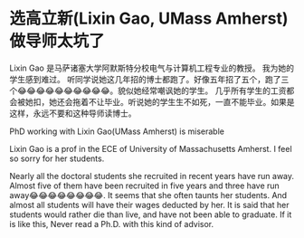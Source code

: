 # 选高立新(Lixin Gao, UMass Amherst)做导师太坑了

Lixin Gao 是马萨诸塞大学阿默斯特分校电气与计算机工程专业的教授。 我为她的学生感到难过。 听同学说她这几年招的博士都跑了。好像五年招了五个，跑了三个😂😂😂😂😂😂😂😂😂😂。貌似她经常嘲讽她的学生。 几乎所有学生的工资都会被她扣，她还会拖着不让毕业。听说她的学生生不如死，一直不能毕业。如果是这样，永远不要和这种导师读博士。

PhD working with Lixin Gao(UMass Amherst) is miserable

Lixin Gao is a prof in the ECE of University of Massachusetts Amherst. I feel so sorry for her students.

Nearly all the doctoral students she recruited in recent years have run away. Almost five of them have been recruited in five years and three have run away😂😂😂😂😂😂😂😂. It seems that she often taunts her students. And almost all students will have their wages deducted by her. It is said that her students would rather die than live, and have not been able to graduate. If it is like this, Never read a Ph.D. with this kind of advisor.
